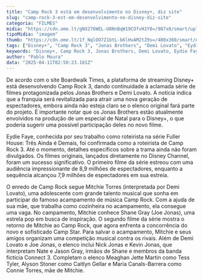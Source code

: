 ```yaml
---
title: "Camp Rock 3 está em desenvolvimento no Disney+, diz site"
slug: "camp-rock-3-est-em-desenvolvimento-no-disney-diz-site"
categoria: "FILMES"
midia: "https://cdn.ome.lt/gNX276WEL-U8NnBqW19COfvH1Y8=/987x0/smart/uploads/conteudo/fotos/Design_sem_nome_-_2025-04-10T203024.422.png"
tipoMidia: "imagem"
thumb: "https://cdn.ome.lt/1f_NqlOO7Z1btL-b6lHvAM2tZ9s=/480x360/smart/extras/conteudos/Design_sem_nome_-_2025-04-10T203024.422.png"
tags: ["Disney+", "Camp Rock 3", "Jonas Brothers", "Demi Lovato", "Eydie Faye", "streaming", "filme musical", "renovação de franquia"]
keywords: "Disney+, Camp Rock 3, Jonas Brothers, Demi Lovato, Eydie Faye, streaming, filme musical, renovação de franquia"
author: "Pablo Moura"
data: "2025-04-11T02:50:23.181Z"
---
```


De acordo com o site Boardwalk Times, a plataforma de streaming Disney+ está desenvolvendo Camp Rock 3, dando continuidade à aclamada série de filmes protagonizada pelos Jonas Brothers e Demi Lovato. A notícia indica que a franquia será revitalizada para atrair uma nova geração de espectadores, embora ainda não esteja claro se o elenco original fará parte do projeto. É importante notar que os Jonas Brothers estão atualmente envolvidos na produção de um especial de Natal para o Disney+, o que poderia sugerir uma possível participação deles no novo filme.

Eydie Faye, conhecida por seu trabalho como roteirista na série Fuller House: Três Ainda é Demais, foi confirmada como a roteirista de Camp Rock 3. Até o momento, detalhes específicos sobre a trama ainda não foram divulgados. Os filmes originais, lançados diretamente no Disney Channel, foram um sucesso significativo. O primeiro filme da série estreou com uma audiência impressionante de 8,9 milhões de espectadores, enquanto a sequência alcançou 7,9 milhões de espectadores em sua estreia.

O enredo de Camp Rock segue Mitchie Torres (interpretada por Demi Lovato), uma adolescente com grande talento musical que sonha em participar do famoso acampamento de música Camp Rock. Com a ajuda de sua mãe, que trabalha como cozinheira no acampamento, ela consegue uma vaga. No campamento, Mitchie conhece Shane Gray (Joe Jonas), uma estrela pop em busca de inspiração. O segundo filme da série mostra o retorno de Mitchie ao Camp Rock, que agora enfrenta a concorrência do novo e sofisticado Camp Star. Para salvar o acampamento, Mitchie e seus amigos organizam uma competição musical contra os rivais. Além de Demi Lovato e Joe Jonas, o elenco inclui Nick Jonas e Kevin Jonas, que interpretam Nate e Jason Gray, irmãos de Shane e membros da banda fictícia Connect 3. Completam o elenco Meaghan Jette Martin como Tess Tyler, Alyson Stoner como Caitlyn Gellar e Maria Canals-Barrera como Connie Torres, mãe de Mitchie.